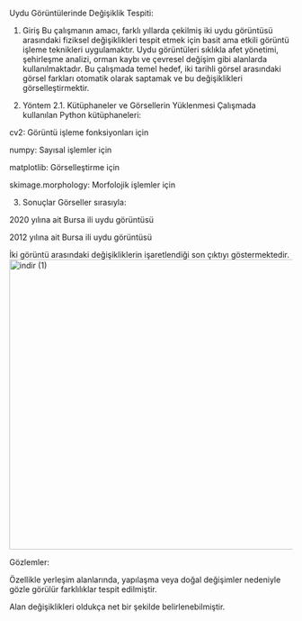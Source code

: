 Uydu Görüntülerinde Değişiklik Tespiti:

1. Giriş
Bu çalışmanın amacı, farklı yıllarda çekilmiş iki uydu görüntüsü arasındaki fiziksel değişiklikleri tespit etmek için basit ama etkili görüntü işleme teknikleri uygulamaktır.
Uydu görüntüleri sıklıkla afet yönetimi, şehirleşme analizi, orman kaybı ve çevresel değişim gibi alanlarda kullanılmaktadır. Bu çalışmada temel hedef, iki tarihli görsel arasındaki görsel farkları otomatik olarak saptamak ve bu değişiklikleri görselleştirmektir.

2. Yöntem
2.1. Kütüphaneler ve Görsellerin Yüklenmesi
Çalışmada kullanılan Python kütüphaneleri:

cv2: Görüntü işleme fonksiyonları için

numpy: Sayısal işlemler için

matplotlib: Görselleştirme için

skimage.morphology: Morfolojik işlemler için

3. Sonuçlar
Görseller sırasıyla:

2020 yılına ait Bursa ili uydu görüntüsü

2012 yılına ait Bursa ili uydu görüntüsü

İki görüntü arasındaki değişikliklerin işaretlendiği son çıktıyı göstermektedir.
<img width="794" height="515" alt="indir (1)" src="https://github.com/user-attachments/assets/2d9376fe-c53f-4c85-b794-23bf51d5afc7" />



Gözlemler:

Özellikle yerleşim alanlarında, yapılaşma veya doğal değişimler nedeniyle gözle görülür farklılıklar tespit edilmiştir.

Alan değişiklikleri oldukça net bir şekilde belirlenebilmiştir.
